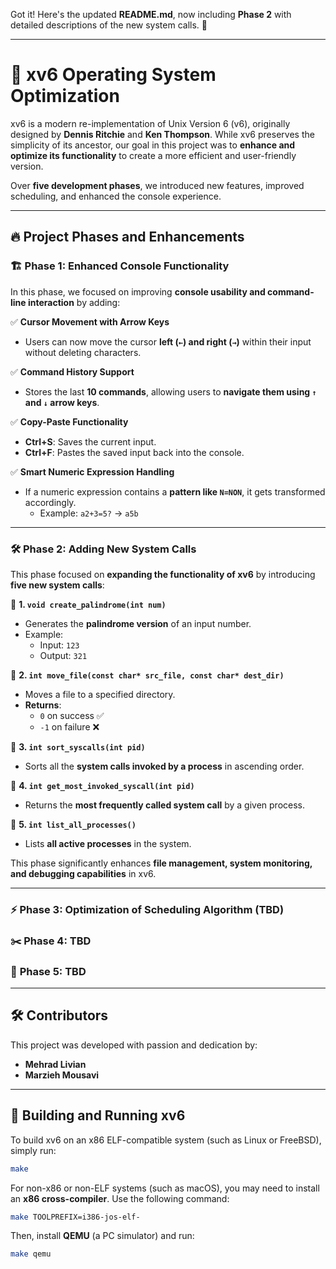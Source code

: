 Got it! Here's the updated **README.md**, now including **Phase 2** with detailed descriptions of the new system calls. 🚀  

---

# 🚀 xv6 Operating System Optimization  

xv6 is a modern re-implementation of Unix Version 6 (v6), originally designed by **Dennis Ritchie** and **Ken Thompson**. While xv6 preserves the simplicity of its ancestor, our goal in this project was to **enhance and optimize its functionality** to create a more efficient and user-friendly version.  

Over **five development phases**, we introduced new features, improved scheduling, and enhanced the console experience.  

---

## 🔥 **Project Phases and Enhancements**  

### 🏗 **Phase 1: Enhanced Console Functionality**  
In this phase, we focused on improving **console usability and command-line interaction** by adding:  

✅ **Cursor Movement with Arrow Keys**  
- Users can now move the cursor **left (`←`) and right (`→`)** within their input without deleting characters.  

✅ **Command History Support**  
- Stores the last **10 commands**, allowing users to **navigate them using `↑` and `↓` arrow keys**.  

✅ **Copy-Paste Functionality**  
- **Ctrl+S**: Saves the current input.  
- **Ctrl+F**: Pastes the saved input back into the console.  

✅ **Smart Numeric Expression Handling**  
- If a numeric expression contains a **pattern like `N=NON`**, it gets transformed accordingly.  
  - Example: `a2+3=5?` → `a5b`  

---

### 🛠 **Phase 2: Adding New System Calls**  
This phase focused on **expanding the functionality of xv6** by introducing **five new system calls**:  

🔹 **1. `void create_palindrome(int num)`**  
- Generates the **palindrome version** of an input number.  
- Example:  
  - Input: `123`  
  - Output: `321`  

🔹 **2. `int move_file(const char* src_file, const char* dest_dir)`**  
- Moves a file to a specified directory.  
- **Returns**:  
  - `0` on success ✅  
  - `-1` on failure ❌  

🔹 **3. `int sort_syscalls(int pid)`**  
- Sorts all the **system calls invoked by a process** in ascending order.  

🔹 **4. `int get_most_invoked_syscall(int pid)`**  
- Returns the **most frequently called system call** by a given process.  

🔹 **5. `int list_all_processes()`**  
- Lists **all active processes** in the system.  

This phase significantly enhances **file management, system monitoring, and debugging capabilities** in xv6.  

---

### ⚡ **Phase 3: Optimization of Scheduling Algorithm (TBD)**  

### ✂️ **Phase 4: TBD**  

### 🔢 **Phase 5: TBD**  

---

## 🛠 **Contributors**  
This project was developed with passion and dedication by:  
- **Mehrad Livian**  
- **Marzieh Mousavi**  

---

## 🚀 **Building and Running xv6**  
To build xv6 on an x86 ELF-compatible system (such as Linux or FreeBSD), simply run:  

```bash
make
```
For non-x86 or non-ELF systems (such as macOS), you may need to install an **x86 cross-compiler**. Use the following command:  

```bash
make TOOLPREFIX=i386-jos-elf-
```
Then, install **QEMU** (a PC simulator) and run:  

```bash
make qemu
```
